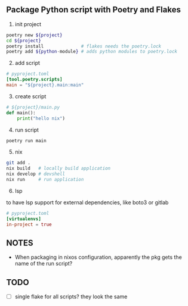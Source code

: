## Package Python script with Poetry and Flakes

1. init project

````bash
poetry new ${project}
cd ${project}
poetry install              # flakes needs the poetry.lock
poetry add ${python-module} # adds python modules to poetry.lock
````
2. add script

````toml
# pyproject.toml
[tool.poetry.scripts]
main = "${project}.main:main"
````

3. create script

````python
# ${project}/main.py
def main():
    print("hello nix")
````

4. run script

````bash
poetry run main
````

5. nix

````bash
git add .
nix build   # locally build application
nix develop # devshell
nix run     # run application
````

6. lsp

to have lsp support for external dependencies, like boto3 or gitlab

````toml
# pyproject.toml
[virtualenvs]
in-project = true
````

## NOTES

- When packaging in nixos configuration, apparently the pkg gets the name of the run script?

## TODO

- [ ] single flake for all scripts? they look the same
